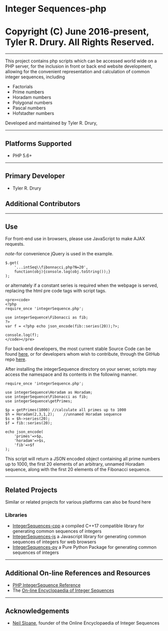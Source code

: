 # Integer Sequences-php
# Copyright (C) June 2016-present, Tyler R. Drury. All Rights Reserved.

----

This project contains php scripts which can be accessed world wide on a PHP server,
for the inclusion in front or back end website development,
allowing for the convenient representation and calculation of common integer sequences, including

* Factorials
* Prime numbers
* Horadam numbers
* Polygonal numbers
* Pascal numbers
* Hofstadter numbers


Developed and maintained by Tyler R. Drury,

---

## Platforms Supported

* PHP 5.6+


---

## Primary Developer

* Tyler R. Drury

## Additional Contributors

---


## Use

For front-end use in browsers, please use JavaScript to make AJAX requests.

*note*-for convenience jQuery is used in the example.

~~~~
$.get(
    '...intSeq\\fibonnacci.php?N=20',
    function(obj){console.log(obj.toString());}
);
~~~~

or alternately if a constant series is required when the webpage is served,
replacing the html pre code tags with script tags.

~~~~
<pre><code>
<?php
require_once 'integerSequence.php';

use integerSequence\Fibonacci as fib;
?>
var f = <?php echo json_encode(fib::series(20));?>;

console.log(f);
</code></pre>
~~~~

For back-end developers, the most current stable Source Code can be found [here](),
or for developers whom wish to contribute,
through the GitHub repo [here](https://github.com/vigilance91/integerSequences-php).

After installing the integerSequence directory on your server,
scripts may access the namespace and its contents in the following manner.

~~~~
require_once 'integerSequence.php';

use integerSequence\Horadam as Horadam;
use integerSequence\Fibonacci as fib;
use integerSequence\getPrimes;

$p = getPrimes(1000) //calculate all primes up to 1000
$h = Horadam(2,3,1,2);    //unnamed Horadam sequence
$s = $h->series(20);
$f = fib::series(20);

echo json_encode(
    'primes'=>$p,
    'horadam'=>$s,
    'fib'=>$f
);
~~~~

This script will return a JSON encoded object containing all prime numbers up to 1000,
the first 20 elements of an arbitrary, unnamed Horadam sequence,
along with the first 20 elements of the Fibonacci sequence.

---

## Related Projects

Similar or related projects for various platforms can also be found here

### Libraries

* [IntegerSequences-cpp](https://github.com/vigilance91/integerSequences-cpp)  a compiled C++17 compatible library for generating common sequences of integers
* [IntegerSequences-js](https://github.com/vigilance91/integerSequences-js)  a Javascript library for generating common sequences of integers for web browsers
* [IntegerSequences-py](https://github.com/vigilance91/integerSequences-py)  a Pure Python Package for generating common sequences of integers


---

## Additional On-line References and Resources

* [PHP IntegerSequence Reference](https://vigilance91.github.io/integerSequences-php/index.html)
* The [On-line Encyclopaedia of Integer Sequences](https://oeis.org)


---
    
## Acknowledgements

* [Neil Sloane](http://neilsloane.com/), founder of the Online Encyclopaedia of Integer Sequences
